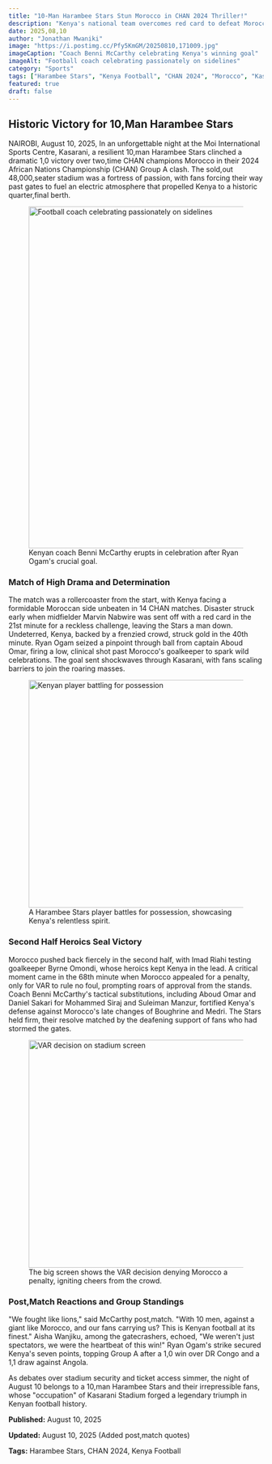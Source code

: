 ```yaml
---
title: "10-Man Harambee Stars Stun Morocco in CHAN 2024 Thriller!"
description: "Kenya's national team overcomes red card to defeat Morocco 1,0 in electrifying CHAN 2024 match at packed Kasarani Stadium"
date: 2025,08,10
author: "Jonathan Mwaniki"
image: "https://i.postimg.cc/Pfy5KmGM/20250810,171009.jpg"
imageCaption: "Coach Benni McCarthy celebrating Kenya's winning goal"
imageAlt: "Football coach celebrating passionately on sidelines"
category: "Sports"
tags: ["Harambee Stars", "Kenya Football", "CHAN 2024", "Morocco", "Kasarani Stadium"]
featured: true
draft: false
---
```


<div class="article,content">

## Historic Victory for 10,Man Harambee Stars

NAIROBI, August 10, 2025, In an unforgettable night at the Moi International Sports Centre, Kasarani, a resilient 10,man Harambee Stars clinched a dramatic 1,0 victory over two,time CHAN champions Morocco in their 2024 African Nations Championship (CHAN) Group A clash. The sold,out 48,000,seater stadium was a fortress of passion, with fans forcing their way past gates to fuel an electric atmosphere that propelled Kenya to a historic quarter,final berth.

<figure class="featured,image">
  <img 
    src="https://i.postimg.cc/Pfy5KmGM/20250810,171009.jpg" 
    alt="Football coach celebrating passionately on sidelines"
    loading="lazy"
    width="1200"
    height="675"
  />
  <figcaption>Kenyan coach Benni McCarthy erupts in celebration after Ryan Ogam's crucial goal.</figcaption>
</figure>

### Match of High Drama and Determination

The match was a rollercoaster from the start, with Kenya facing a formidable Moroccan side unbeaten in 14 CHAN matches. Disaster struck early when midfielder Marvin Nabwire was sent off with a red card in the 21st minute for a reckless challenge, leaving the Stars a man down. Undeterred, Kenya, backed by a frenzied crowd, struck gold in the 40th minute. Ryan Ogam seized a pinpoint through ball from captain Aboud Omar, firing a low, clinical shot past Morocco's goalkeeper to spark wild celebrations. The goal sent shockwaves through Kasarani, with fans scaling barriers to join the roaring masses.

<figure class="content,image">
  <img 
    src="https://i.postimg.cc/2jZxZ8Pm/20250810,171031.jpg" 
    alt="Kenyan player battling for possession"
    loading="lazy"
    width="800"
    height="450"
  />
  <figcaption>A Harambee Stars player battles for possession, showcasing Kenya's relentless spirit.</figcaption>
</figure>

### Second Half Heroics Seal Victory

Morocco pushed back fiercely in the second half, with Imad Riahi testing goalkeeper Byrne Omondi, whose heroics kept Kenya in the lead. A critical moment came in the 68th minute when Morocco appealed for a penalty, only for VAR to rule no foul, prompting roars of approval from the stands. Coach Benni McCarthy's tactical substitutions, including Aboud Omar and Daniel Sakari for Mohammed Siraj and Suleiman Manzur, fortified Kenya's defense against Morocco's late changes of Boughrine and Medri. The Stars held firm, their resolve matched by the deafening support of fans who had stormed the gates.

<figure class="content,image">
  <img 
    src="https://i.postimg.cc/HWyVWGXr/20250810,171322.jpg" 
    alt="VAR decision on stadium screen"
    loading="lazy"
    width="800"
    height="450"
  />
  <figcaption>The big screen shows the VAR decision denying Morocco a penalty, igniting cheers from the crowd.</figcaption>
</figure>

### Post,Match Reactions and Group Standings

"We fought like lions," said McCarthy post,match. "With 10 men, against a giant like Morocco, and our fans carrying us? This is Kenyan football at its finest." Aisha Wanjiku, among the gatecrashers, echoed, "We weren't just spectators, we were the heartbeat of this win!" Ryan Ogam's strike secured Kenya's seven points, topping Group A after a 1,0 win over DR Congo and a 1,1 draw against Angola.

As debates over stadium security and ticket access simmer, the night of August 10 belongs to a 10,man Harambee Stars and their irrepressible fans, whose "occupation" of Kasarani Stadium forged a legendary triumph in Kenyan football history.

<div class="article,meta">
  <p><strong>Published:</strong> August 10, 2025</p>
  <p><strong>Updated:</strong> August 10, 2025 (Added post,match quotes)</p>
  <p><strong>Tags:</strong> Harambee Stars, CHAN 2024, Kenya Football</p>
</div>

</div>